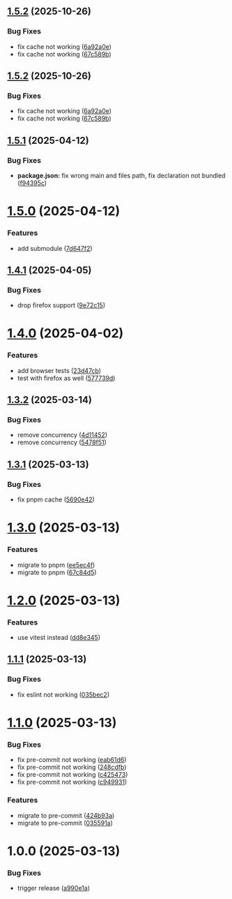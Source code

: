 ## [1.5.2](https://github.com/34j/create-minimal-package/compare/v1.5.1...v1.5.2) (2025-10-26)


### Bug Fixes

* fix cache not working ([6a92a0e](https://github.com/34j/create-minimal-package/commit/6a92a0e3aeff557911e7bf432591a2325586c7ca))
* fix cache not working ([67c589b](https://github.com/34j/create-minimal-package/commit/67c589b20feed3d21f93a6c27e6d17f457cc1508))

## [1.5.2](https://github.com/34j/create-minimal-package/compare/v1.5.1...v1.5.2) (2025-10-26)


### Bug Fixes

* fix cache not working ([6a92a0e](https://github.com/34j/create-minimal-package/commit/6a92a0e3aeff557911e7bf432591a2325586c7ca))
* fix cache not working ([67c589b](https://github.com/34j/create-minimal-package/commit/67c589b20feed3d21f93a6c27e6d17f457cc1508))

## [1.5.1](https://github.com/34j/create-minimal-package/compare/v1.5.0...v1.5.1) (2025-04-12)


### Bug Fixes

* **package.json:** fix wrong main and files path, fix declaration not bundled ([f94395c](https://github.com/34j/create-minimal-package/commit/f94395c65af65457079b51de87c9d7877dfaca36))

# [1.5.0](https://github.com/34j/create-minimal-package/compare/v1.4.1...v1.5.0) (2025-04-12)


### Features

* add submodule ([7d647f2](https://github.com/34j/create-minimal-package/commit/7d647f29ef1ff3d2a8371e8607c28d6321a3662c))

## [1.4.1](https://github.com/34j/create-minimal-package/compare/v1.4.0...v1.4.1) (2025-04-05)


### Bug Fixes

* drop firefox support ([9e72c15](https://github.com/34j/create-minimal-package/commit/9e72c1578e545c63cb44f2fa2b11825b158ac838))

# [1.4.0](https://github.com/34j/create-minimal-package/compare/v1.3.2...v1.4.0) (2025-04-02)


### Features

* add browser tests ([23d47cb](https://github.com/34j/create-minimal-package/commit/23d47cb74559c00aa7f5f4447c99b38634388b69))
* test with firefox as well ([577739d](https://github.com/34j/create-minimal-package/commit/577739dd205d69263b81d4abf48659799fd1578a))

## [1.3.2](https://github.com/34j/create-minimal-package/compare/v1.3.1...v1.3.2) (2025-03-14)


### Bug Fixes

* remove concurrency ([4d11452](https://github.com/34j/create-minimal-package/commit/4d1145262119f1a97354b4a02a3ee1c753c070e2))
* remove concurrency ([5478f51](https://github.com/34j/create-minimal-package/commit/5478f519264a3e21b9cb43e1881d2036ececcc36))

## [1.3.1](https://github.com/34j/create-minimal-package/compare/v1.3.0...v1.3.1) (2025-03-13)


### Bug Fixes

* fix pnpm cache ([5690e42](https://github.com/34j/create-minimal-package/commit/5690e426475da41beba8f8e30f9927d0b1b68885))

# [1.3.0](https://github.com/34j/create-minimal-package/compare/v1.2.0...v1.3.0) (2025-03-13)


### Features

* migrate to pnpm ([ee5ec4f](https://github.com/34j/create-minimal-package/commit/ee5ec4f09dded28f8a498361696422cc2ef13412))
* migrate to pnpm ([67c84d5](https://github.com/34j/create-minimal-package/commit/67c84d592b7f2141ed5f8dafdca740d1406c1e22))

# [1.2.0](https://github.com/34j/create-minimal-package/compare/v1.1.1...v1.2.0) (2025-03-13)


### Features

* use vitest instead ([dd8e345](https://github.com/34j/create-minimal-package/commit/dd8e34504175dd760890df02fde5139da94dac5e))

## [1.1.1](https://github.com/34j/create-minimal-package/compare/v1.1.0...v1.1.1) (2025-03-13)


### Bug Fixes

* fix eslint not working ([035bec2](https://github.com/34j/create-minimal-package/commit/035bec298bfc17c7aba0a52dfc885c235c650503))

# [1.1.0](https://github.com/34j/create-minimal-package/compare/v1.0.0...v1.1.0) (2025-03-13)


### Bug Fixes

* fix pre-commit not working ([eab61d6](https://github.com/34j/create-minimal-package/commit/eab61d69d5b52cb636636b4f442978c45e31ba28))
* fix pre-commit not working ([248cdfb](https://github.com/34j/create-minimal-package/commit/248cdfba7ef8e8dc8f2d49579d9469d35c979bf1))
* fix pre-commit not working ([c425473](https://github.com/34j/create-minimal-package/commit/c425473dd99e042025be0b466d6b89bb969866f8))
* fix pre-commit not working ([c949931](https://github.com/34j/create-minimal-package/commit/c94993158bdfacd9874dcd7a5bce1c80fa0f5dd4))


### Features

* migrate to pre-commit ([424b93a](https://github.com/34j/create-minimal-package/commit/424b93a9786badaa27d363245f9afd544cc6a553))
* migrate to pre-commit ([035591a](https://github.com/34j/create-minimal-package/commit/035591a3c721a2f8231648330de4570fd30bcf6d))

# 1.0.0 (2025-03-13)


### Bug Fixes

* trigger release ([a990e1a](https://github.com/34j/create-minimal-package/commit/a990e1a07a856cd5fc8d754770b11faef6dac581))
